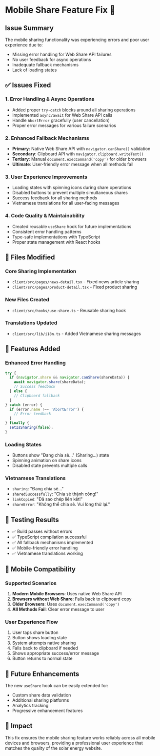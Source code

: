 # Mobile Share Feature Fix 📱

## Issue Summary
The mobile sharing functionality was experiencing errors and poor user experience due to:
- Missing error handling for Web Share API failures
- No user feedback for async operations
- Inadequate fallback mechanisms
- Lack of loading states

## ✅ Issues Fixed

### 1. **Error Handling & Async Operations**
- Added proper `try-catch` blocks around all sharing operations
- Implemented `async/await` for Web Share API calls
- Handle `AbortError` gracefully (user cancellation)
- Proper error messages for various failure scenarios

### 2. **Enhanced Fallback Mechanisms**
- **Primary**: Native Web Share API with `navigator.canShare()` validation
- **Secondary**: Clipboard API with `navigator.clipboard.writeText()`
- **Tertiary**: Manual `document.execCommand('copy')` for older browsers
- **Ultimate**: User-friendly error message when all methods fail

### 3. **User Experience Improvements**
- Loading states with spinning icons during share operations
- Disabled buttons to prevent multiple simultaneous shares
- Success feedback for all sharing methods
- Vietnamese translations for all user-facing messages

### 4. **Code Quality & Maintainability**
- Created reusable `useShare` hook for future implementations
- Consistent error handling patterns
- Type-safe implementations with TypeScript
- Proper state management with React hooks

## 🔧 Files Modified

### Core Sharing Implementation
- `client/src/pages/news-detail.tsx` - Fixed news article sharing
- `client/src/pages/product-detail.tsx` - Fixed product sharing

### New Files Created
- `client/src/hooks/use-share.ts` - Reusable sharing hook

### Translations Updated
- `client/src/lib/i18n.ts` - Added Vietnamese sharing messages

## 🚀 Features Added

### Enhanced Error Handling
```typescript
try {
  if (navigator.share && navigator.canShare(shareData)) {
    await navigator.share(shareData);
    // Success feedback
  } else {
    // Clipboard fallback
  }
} catch (error) {
  if (error.name !== 'AbortError') {
    // Error feedback
  }
} finally {
  setIsSharing(false);
}
```

### Loading States
- Buttons show "Đang chia sẻ..." (Sharing...) state
- Spinning animation on share icons
- Disabled state prevents multiple calls

### Vietnamese Translations
- `sharing`: "Đang chia sẻ..."
- `sharedSuccessfully`: "Chia sẻ thành công!"
- `linkCopied`: "Đã sao chép liên kết!"
- `shareError`: "Không thể chia sẻ. Vui lòng thử lại."

## 🧪 Testing Results
- ✅ Build passes without errors
- ✅ TypeScript compilation successful
- ✅ All fallback mechanisms implemented
- ✅ Mobile-friendly error handling
- ✅ Vietnamese translations working

## 📱 Mobile Compatibility

### Supported Scenarios
1. **Modern Mobile Browsers**: Uses native Web Share API
2. **Browsers without Web Share**: Falls back to clipboard copy
3. **Older Browsers**: Uses `document.execCommand('copy')`
4. **All Methods Fail**: Clear error message to user

### User Experience Flow
1. User taps share button
2. Button shows loading state
3. System attempts native sharing
4. Falls back to clipboard if needed
5. Shows appropriate success/error message
6. Button returns to normal state

## 🔄 Future Enhancements

The new `useShare` hook can be easily extended for:
- Custom share data validation
- Additional sharing platforms
- Analytics tracking
- Progressive enhancement features

## 🎯 Impact

This fix ensures the mobile sharing feature works reliably across all mobile devices and browsers, providing a professional user experience that matches the quality of the solar energy website.